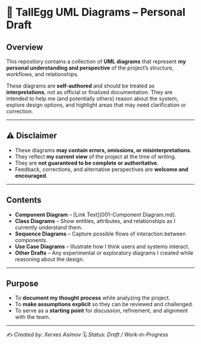# 📘 TallEgg UML Diagrams – Personal Draft

## Overview
This repository contains a collection of **UML diagrams** that represent **my personal understanding and perspective** of the project’s structure, workflows, and relationships.  

These diagrams are **self-authored** and should be treated as **interpretations**, not as official or finalized documentation. They are intended to help me (and potentially others) reason about the system, explore design options, and highlight areas that may need clarification or correction.

---

## ⚠️ Disclaimer
- These diagrams **may contain errors, omissions, or misinterpretations**.  
- They reflect **my current view** of the project at the time of writing.  
- They are **not guaranteed to be complete or authoritative**.  
- Feedback, corrections, and alternative perspectives are **welcome and encouraged**.

---

## Contents
- **Component Diagram** – [Link Text](001-Component Diagram.md).  
- **Class Diagrams** – Show entities, attributes, and relationships as I currently understand them.  
- **Sequence Diagrams** – Capture possible flows of interaction between components.  
- **Use Case Diagrams** – Illustrate how I think users and systems interact.  
- **Other Drafts** – Any experimental or exploratory diagrams I created while reasoning about the design.  

---

## Purpose
- To **document my thought process** while analyzing the project.  
- To **make assumptions explicit** so they can be reviewed and challenged.  
- To serve as a **starting point** for discussion, refinement, and alignment with the team.  

---

✍️ *Created by: Xerxes Asimov*
🗓️ *Status: Draft / Work-in-Progress*  
